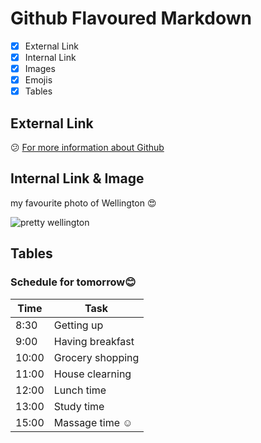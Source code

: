 # Github Flavoured Markdown
- [X] External Link
- [x] Internal Link
- [x] Images
- [x] Emojis
- [X] Tables

## External Link 
:confused: [For more information about Github](https://help.github.com/en)

## Internal Link & Image
my favourite photo of Wellington :heart_eyes:

![pretty wellington](https://user-images.githubusercontent.com/67947482/87039248-2c222080-c1ef-11ea-86c0-a222963cfa34.jpg)

## Tables
### Schedule for tomorrow:blush:

| Time  | Task |
| --- | ----------- |
| 8:30  | Getting up |
| 9:00  | Having breakfast |
| 10:00 | Grocery shopping |
| 11:00 | House clearning |
| 12:00 | Lunch time |
| 13:00 | Study time |
| 15:00 | Massage time :relaxed:|

